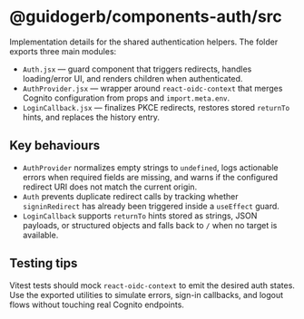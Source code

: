 # @guidogerb/components-auth/src

Implementation details for the shared authentication helpers. The folder exports three main modules:

- `Auth.jsx` — guard component that triggers redirects, handles loading/error UI, and renders children when authenticated.
- `AuthProvider.jsx` — wrapper around `react-oidc-context` that merges Cognito configuration from props and `import.meta.env`.
- `LoginCallback.jsx` — finalizes PKCE redirects, restores stored `returnTo` hints, and replaces the history entry.

## Key behaviours

- `AuthProvider` normalizes empty strings to `undefined`, logs actionable errors when required fields are missing, and warns if the configured redirect URI does not match the current origin.
- `Auth` prevents duplicate redirect calls by tracking whether `signinRedirect` has already been triggered inside a `useEffect` guard.
- `LoginCallback` supports `returnTo` hints stored as strings, JSON payloads, or structured objects and falls back to `/` when no target is available.

## Testing tips

Vitest tests should mock `react-oidc-context` to emit the desired auth states. Use the exported utilities to
simulate errors, sign-in callbacks, and logout flows without touching real Cognito endpoints.
